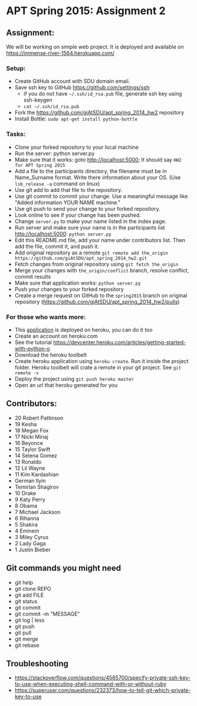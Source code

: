 # APT Spring 2015: Assignment 2

## Assignment:

We will be working on simple web project. It is deployed and available on <https://immense-river-1564.herokuapp.com/>

### Setup:

 * Create GitHub account with SDU domain email.
 * Save ssh key to GitHub <https://github.com/settings/ssh>:
   - if you do not have `~/.ssh/id_rsa.pub` file, generate ssh key using ssh-keygen
   - `cat ~/.ssh/id_rsa.pub`
 * Fork the https://github.com/giAtSDU/apt_spring_2014_hw2 repository
 * Install Bottle: `sudo apt-get install python-bottle`

### Tasks:
 * Clone your forked repository to your local machine
 * Run the server: python server.py
 * Make sure that it works: goto <http://localhost:5000>; It should say `HW2 for APT Spring 2015`
 * Add a file to the participants directory, the filename must be in Name_Surname format. Write there information about your OS. (Use `lsb_release -a` command on linux)
 * Use git add to add that file to the repository.
 * Use git commit to commit your change. Use a meaningful message like "Added information YOUR NAME machine."
 * Use git push to send your change to your forked repository.
 * Look online to see if your change has been pushed.
 * Change `server.py` to make your name listed in the index page.
 * Run server and make sure your name is in the participants list <http://localhost:5000>: `python server.py`
 * Edit this README.md file, add your name under contributors list. Then add the file, commit it, and push it.
 * Add original repository as a remote `git remote add the_origin https://github.com/giAtSDU/apt_spring_2014_hw2.git`
 * Fetch changes from original repository using `git fetch the_origin`
 * Merge your changes with `the_origin/conflict` branch, resolve conflict, commit results
 * Make sure that application works: `python server.py`
 * Push your changes to your forked repository
 * Create a merge request on GitHub to the `spring2015` branch on original repository (https://github.com/giAtSDU/apt_spring_2014_hw2/pulls)

### For those who wants more:
 * This [application](https://immense-river-1564.herokuapp.com/) is deployed on heroku, you can do it too
 * Create an account on heroku.com
 * See the tutorial <https://devcenter.heroku.com/articles/getting-started-with-python-o>
 * Download the heroku toolbelt
 * Create heroku application using `heroku create`. Run it inside the project folder. Heroku toolbelt will crate a remote in your git project. See `git remote -v`
 * Deploy the project using `git push heroku master` 
 * Open an url that heroku generated for you

## Contributors:

 * 20 Robert Pattinson
 * 19 Kesha
 * 18 Megan Fox
 * 17 Nicki Minaj
 * 16 Beyonce
 * 15 Taylor Swift
 * 14 Selena Gomez
 * 13 Ronaldo
 * 12 Lil Wayne
 * 11 Kim Kardashian
 * German Ilyin
 * Temirlan Shagirov
 * 10 Drake
 * 9 Katy Perry
 * 8 Obama
 * 7 Michael Jackson
 * 6 Rihanna
 * 5 Shakira
 * 4 Eminem
 * 3 Miley Cyrus
 * 2 Lady Gaga
 * 1 Justin Bieber

## Git commands you might need

 * git help
 * git clone REPO
 * git add FILE
 * git status
 * git commit
 * git commit -m "MESSAGE"
 * git log | less
 * git push
 * git pull
 * git merge
 * git rebase

## Troubleshooting

 * https://stackoverflow.com/questions/4565700/specify-private-ssh-key-to-use-when-executing-shell-command-with-or-without-ruby
 * https://superuser.com/questions/232373/how-to-tell-git-which-private-key-to-use
